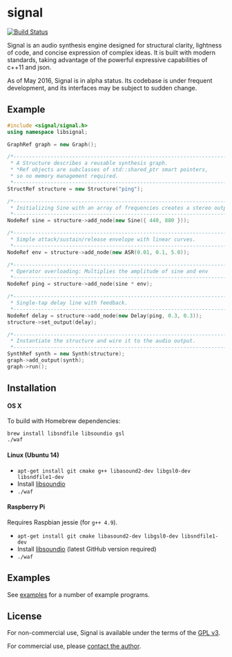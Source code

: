 # signal

[![Build Status](https://travis-ci.org/ideoforms/signal.svg?branch=master)](https://travis-ci.org/ideoforms/signal)

Signal is an audio synthesis engine designed for structural clarity, lightness of code, and concise expression of complex ideas. It is built with modern standards, taking advantage of the powerful expressive capabilities of c++11 and json.

As of May 2016, Signal is in alpha status. Its codebase is under frequent development, and its interfaces may be subject to sudden change. 

## Example

```cpp
#include <signal/signal.h>
using namespace libsignal;

GraphRef graph = new Graph();

/*------------------------------------------------------------------------
 * A Structure describes a reusable synthesis graph.
 * *Ref objects are subclasses of std::shared_ptr smart pointers,
 * so no memory management required.
 *-----------------------------------------------------------------------*/
StructRef structure = new Structure("ping");

/*------------------------------------------------------------------------
 * Initializing Sine with an array of frequencies creates a stereo output.
 *-----------------------------------------------------------------------*/
NodeRef sine = structure->add_node(new Sine({ 440, 880 }));

/*------------------------------------------------------------------------
 * Simple attack/sustain/release envelope with linear curves.
 *-----------------------------------------------------------------------*/
NodeRef env = structure->add_node(new ASR(0.01, 0.1, 5.0));

/*------------------------------------------------------------------------
 * Operator overloading: Multiplies the amplitude of sine and env
 *-----------------------------------------------------------------------*/
NodeRef ping = structure->add_node(sine * env);

/*------------------------------------------------------------------------
 * Single-tap delay line with feedback.
 *-----------------------------------------------------------------------*/
NodeRef delay = structure->add_node(new Delay(ping, 0.3, 0.3));
structure->set_output(delay);

/*------------------------------------------------------------------------
 * Instantiate the structure and wire it to the audio output.
 *-----------------------------------------------------------------------*/
SynthRef synth = new Synth(structure);
graph->add_output(synth);
graph->run();
```

## Installation

#### OS X

To build with Homebrew dependencies:

```
brew install libsndfile libsoundio gsl
./waf
```

#### Linux (Ubuntu 14)

* `apt-get install git cmake g++ libasound2-dev libgsl0-dev libsndfile1-dev`
* Install [libsoundio](http://libsound.io/)
* `./waf`

#### Raspberry Pi

Requires Raspbian jessie (for `g++ 4.9`).

* `apt-get install git cmake libasound2-dev libgsl0-dev libsndfile1-dev`
* Install [libsoundio](https://github.com/andrewrk/libsoundio) (latest GitHub version required)
* `./waf`

## Examples

See [examples](examples) for a number of example programs.

## License

For non-commercial use, Signal is available under the terms of the [GPL v3](http://www.gnu.org/licenses/gpl-3.0.en.html).

For commercial use, please [contact the author](http://erase.net/contact).

